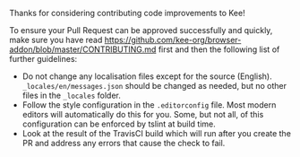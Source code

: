 Thanks for considering contributing code improvements to Kee!

To ensure your Pull Request can be approved successfully and quickly, make sure you have read https://github.com/kee-org/browser-addon/blob/master/CONTRIBUTING.md first and then the following list of further guidelines:

* Do not change any localisation files except for the source (English). `_locales/en/messages.json` should be changed as needed, but no other files in the `_locales` folder.
* Follow the style configuration in the `.editorconfig` file. Most modern editors will automatically do this for you. Some, but not all, of this configuration can be enforced by tslint at build time.
* Look at the result of the TravisCI build which will run after you create the PR and address any errors that cause the check to fail.
